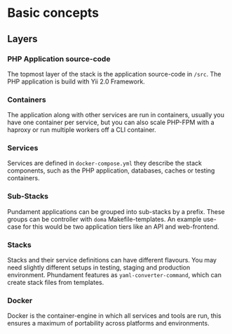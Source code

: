 Basic concepts
==============

Layers
------

### PHP Application source-code

The topmost layer of the stack is the application source-code in `/src`. The PHP application is build with
Yii 2.0 Framework.

### Containers

The application along with other services are run in containers, usually you have one container per service, but
you can also scale PHP-FPM with a haproxy or run multiple workers off a CLI container.

### Services

Services are defined in `docker-compose.yml` they describe the stack components, such as the PHP application, databases,
caches or testing containers.

### Sub-Stacks

Pundament applications can be grouped into sub-stacks by a prefix. These groups can be controller with `doma` Makefile-templates.
An example use-case for this would be two application tiers like an API and web-frontend.

### Stacks

Stacks and their service definitions can have different flavours. You may need slightly different setups in testing, staging
and production environment. Phundament features as `yaml-converter-command`, which can create stack files from templates.  

### Docker

Docker is the container-engine in which all services and tools are run, this ensures a maximum of portability across
 platforms and environments.
